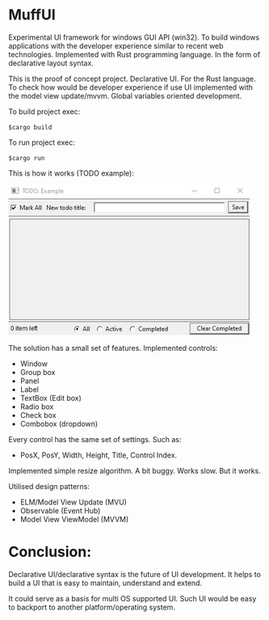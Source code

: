 # MuffUI
Experimental UI framework for windows GUI API (win32). To build windows applications with the developer experience similar to recent web technologies. Implemented with Rust programming language. In the form of declarative layout syntax.

This is the proof of concept project. Declarative UI. For the Rust language. To check how would be developer experience if use UI implemented with the model view update/mvvm. Global variables oriented development.

To build project exec:
```
$cargo build
```

To run project exec:
```
$cargo run
```

This is how it works (TODO example):

![ToDO example](/media/how-it-works.gif?raw=true "ToDO example on MuffUI")

The  solution has a small set of features.
Implemented controls:
* Window
* Group box
* Panel
* Label
* TextBox (Edit box)
* Radio box
* Check box
* Combobox (dropdown)

Every control has the same set of settings. Such as:
* PosX, PosY, Width, Height, Title, Control Index.

Implemented simple resize algorithm. A bit buggy. Works slow. But it works.

Utilised design patterns:
* ELM/Model View Update (MVU)
* Observable (Event Hub)
* Model View ViewModel (MVVM)

# Conclusion:

Declarative UI/declarative syntax is the future of UI development. It helps to build a UI that is easy to maintain, understand and extend.

It could serve as a basis for multi OS supported UI. Such UI would be easy to backport to another platform/operating system.
